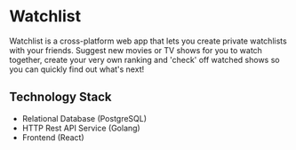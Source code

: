 # Watchlist
Watchlist is a cross-platform web app that lets you create private watchlists with your friends. Suggest new movies or TV shows for you to watch together, create your very own ranking and 'check' off watched shows so you can quickly find out what's next!

## Technology Stack
- Relational Database (PostgreSQL)
- HTTP Rest API Service (Golang)
- Frontend (React)